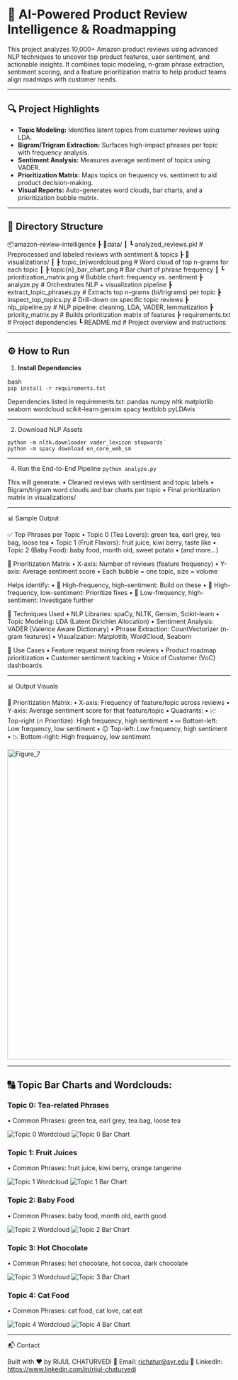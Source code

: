 # 🧠 AI-Powered Product Review Intelligence & Roadmapping

This project analyzes 10,000+ Amazon product reviews using advanced NLP techniques to uncover top product features, user sentiment, and actionable insights. It combines topic modeling, n-gram phrase extraction, sentiment scoring, and a feature prioritization matrix to help product teams align roadmaps with customer needs.

---

## 🔍 Project Highlights

- **Topic Modeling:** Identifies latent topics from customer reviews using LDA.
- **Bigram/Trigram Extraction:** Surfaces high-impact phrases per topic with frequency analysis.
- **Sentiment Analysis:** Measures average sentiment of topics using VADER.
- **Prioritization Matrix:** Maps topics on frequency vs. sentiment to aid product decision-making.
- **Visual Reports:** Auto-generates word clouds, bar charts, and a prioritization bubble matrix.

---

## 📁 Directory Structure
📦amazon-review-intelligence
┣ 📂data/
┃ ┗ analyzed_reviews.pkl         # Preprocessed and labeled reviews with sentiment & topics
┣ 📂visualizations/
┃ ┣ topic_{n}wordcloud.png     # Word cloud of top n-grams for each topic
┃ ┣ topic{n}_bar_chart.png     # Bar chart of phrase frequency
┃ ┗ prioritization_matrix.png   # Bubble chart: frequency vs. sentiment
┣ analyze.py                     # Orchestrates NLP + visualization pipeline
┣ extract_topic_phrases.py      # Extracts top n-grams (bi/trigrams) per topic
┣ inspect_top_topics.py         # Drill-down on specific topic reviews
┣ nlp_pipeline.py               # NLP pipeline: cleaning, LDA, VADER, lemmatization
┣ priority_matrix.py            # Builds prioritization matrix of features
┣ requirements.txt              # Project dependencies
┗ README.md                     # Project overview and instructions

---

## ⚙️ How to Run

1. **Install Dependencies**

bash <br>
```pip install -r requirements.txt```

Dependencies listed in requirements.txt:
pandas
numpy
nltk
matplotlib
seaborn
wordcloud
scikit-learn
gensim
spacy
textblob
pyLDAvis

---

2.	Download NLP Assets<br>
```
python -m nltk.downloader vader_lexicon stopwords`
python -m spacy download en_core_web_sm
```

---

4.	Run the End-to-End Pipeline
```python analyze.py```

This will generate:
	•	Cleaned reviews with sentiment and topic labels
	•	Bigram/trigram word clouds and bar charts per topic
	•	Final prioritization matrix in visualizations/

---

📊 Sample Output

✅ Top Phrases per Topic
	•	Topic 0 (Tea Lovers): green tea, earl grey, tea bag, loose tea
	•	Topic 1 (Fruit Flavors): fruit juice, kiwi berry, taste like
	•	Topic 2 (Baby Food): baby food, month old, sweet potato
	•	(and more…)


🎯 Prioritization Matrix
	•	X-axis: Number of reviews (feature frequency)
	•	Y-axis: Average sentiment score
	•	Each bubble = one topic, size = volume

Helps identify:
	•	🔼 High-frequency, high-sentiment: Build on these
	•	🔽 High-frequency, low-sentiment: Prioritize fixes
	•	🎯 Low-frequency, high-sentiment: Investigate further

🤖 Techniques Used
	•	NLP Libraries: spaCy, NLTK, Gensim, Scikit-learn
	•	Topic Modeling: LDA (Latent Dirichlet Allocation)
	•	Sentiment Analysis: VADER (Valence Aware Dictionary)
	•	Phrase Extraction: CountVectorizer (n-gram features)
	•	Visualization: Matplotlib, WordCloud, Seaborn

🧠 Use Cases
	•	Feature request mining from reviews
	•	Product roadmap prioritization
	•	Customer sentiment tracking
	•	Voice of Customer (VoC) dashboards

---

📊 Output Visuals

🔵 Prioritization Matrix:
	•	X-axis: Frequency of feature/topic across reviews
	•	Y-axis: Average sentiment score for that feature/topic
	•	Quadrants:
	•	📈 Top-right (🔥 Prioritize): High frequency, high sentiment
	•	💤 Bottom-left: Low frequency, low sentiment
	•	😐 Top-left: Low frequency, high sentiment
	•	📉 Bottom-right: High frequency, low sentiment

<img width="1200" height="700" alt="Figure_7" src="https://github.com/rijulchaturvedi/AI-Powered-Review-Intelligence-for-Product-Roadmapping/blob/main/Visualizations/Figure_7.png" />

---

## 🔠 Topic Bar Charts and Wordclouds:
### Topic 0: Tea-related Phrases
• Common Phrases: green tea, earl grey, tea bag, loose tea

![Topic 0 Wordcloud](Visualizations/topic_0_wordcloud.png)
![Topic 0 Bar Chart](Visualizations/topic_0_bar_chart.png)

### Topic 1: Fruit Juices
• Common Phrases: fruit juice, kiwi berry, orange tangerine

![Topic 1 Wordcloud](Visualizations/topic_0_wordcloud.png)
![Topic 1 Bar Chart](Visualizations/topic_0_bar_chart.png)

### Topic 2: Baby Food
• Common Phrases: baby food, month old, earth good

![Topic 2 Wordcloud](Visualizations/topic_0_wordcloud.png)
![Topic 2 Bar Chart](Visualizations/topic_0_bar_chart.png)

### Topic 3: Hot Chocolate
• Common Phrases: hot chocolate, hot cocoa, dark chocolate

![Topic 3 Wordcloud](Visualizations/topic_0_wordcloud.png)
![Topic 3 Bar Chart](Visualizations/topic_0_bar_chart.png)

### Topic 4: Cat Food
• Common Phrases: cat food, cat love, cat eat

![Topic 4 Wordcloud](Visualizations/topic_0_wordcloud.png)
![Topic 4 Bar Chart](Visualizations/topic_0_bar_chart.png)

---
📬 Contact

Built with ❤️ by RIJUL CHATURVEDI
📧 Email: richatur@syr.edu
🔗 LinkedIn: https://www.linkedin.com/in/rijul-chaturvedi
